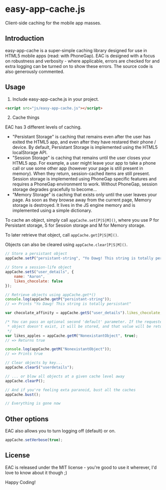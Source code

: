 # easy-app-cache.js

Client-side caching for the mobile app masses.

## Introduction

easy-app-cache is a super-simple caching library designed for use in HTML5
mobile apps (read: with PhoneGap). EAC is designed with a focus on robustness
and verbosity - where applicable, errors are checked for and extra logging can
be turned on to show these errors. The source code is also generously
commented.

## Usage

 1) Include easy-app-cache.js in your project.

```html
<script src="js/easy-app-cache.js"></script>
```

 2) Cache things

EAC has 3 different levels of caching.

 * "Persistant Storage" is caching that remains even after the user has exited
the HTML5 app, and even after they have restared their phone / device. By
default, Persistant Storage is implemented using the HTML5 localStorage API.
 * "Session Storage" is caching that remains until the user closes your HTML5
app. For example, a user might leave your app to take a phone call or use
some other app (however your page is still present in memory). When they
return, session-cached items are still present. Session storage is implemented
using PhoneGap specific features and requires a PhoneGap environment to work.
Without PhoneGap, session storage degrades gracefully to become...
 * "Memory Storage" is caching that exists only until the user leaves your
page. As soon as they browse away from the current page, Memory storage is
destroyed. It lives in the JS engine memory and is implemented using a simple
dictionary.

To cache an object, simply call `appCache.set[P|S|M]()`, where you use P for
Persistant storage, S for Session storage and M for Memory storage.

To later retrieve that object, call `appCache.get[P|S|M]()`.

Objects can also be cleared using `appCache.clear[P|S|M]()`.

```js
// Store a persistant object
appCache.setP("persistant-string", "Yo Dawg! This string is totally persistant");

// Store a session-life object
appCache.setS("user_details", {
    name: "Aaron",
    likes_chocolate: false
});

// Retrieve objects using appCache.get*()
console.log(appCache.getP("persistant-string"));
// => Prints "Yo Dawg! This string is totally persistant"

var chocolate_affinity = appCache.getS("user_details").likes_chocolate;

/* You can pass an optional second 'default' parameter. If the requested
 * object doesn't exist, it will be stored, and that value will be returned.
 */
var likes_apples = appCache.getM("NonexistantObject", true);
// => Returns true

console.log(appCache.getM("NonexistantObject"));
// => Prints true

// Clear objects by key...
appCache.clearS("userdetails");

// ... or blow all objects at a given cache level away
appCache.clearP();

// And if you're feeling exta paranoid, bust all the caches
appCache.bust();

// Everything is gone now
```

## Other options

EAC also allows you to turn logging off (default) or on.

```js
appCache.setVerbose(true);
```

## License

EAC is released under the MIT license - you're good to use it wherever,
I'd love to know about it though ;)

Happy Coding!

